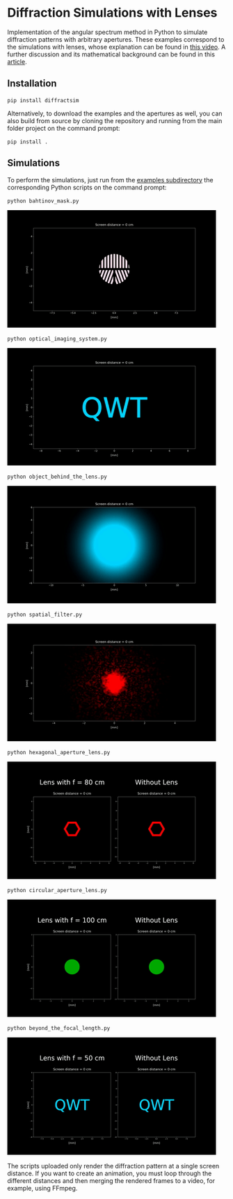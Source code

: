 # Diffraction Simulations with Lenses

Implementation of the angular spectrum method in Python to simulate diffraction patterns with arbitrary apertures.
These examples correspond to the simulations with lenses, whose explanation can be found in [this video](https://www.youtube.com/watch?v=G4J4PV6tqH0).
A further discussion and its mathematical background can be found in this [article](https://rafael-fuente.github.io/simulating-light-diffraction-with-lenses-visualizing-fourier-optics.html).

## Installation

```
pip install diffractsim
```

Alternatively, to download the examples and the apertures as well, you can also build from source by cloning the repository and running from the main folder project on the command prompt:
```
pip install .
```

## Simulations

To perform the simulations, just run from the [examples subdirectory](https://github.com/rafael-fuente/Diffraction-Simulations--Angular-Spectrum-Method/tree/main/examples) the corresponding Python scripts on the command prompt:


```
python bahtinov_mask.py
```

[![animation](/images/bahtinov_mask.gif)](https://github.com/rafael-fuente/Diffraction-Simulations--Angular-Spectrum-Method/blob/main/examples/bahtinov_mask.py)

```
python optical_imaging_system.py
```

[![animation](/images/optical_imaging_system.gif)](https://github.com/rafael-fuente/Diffraction-Simulations--Angular-Spectrum-Method/blob/main/examples/optical_imaging_system.py)

```
python object_behind_the_lens.py
```

[![animation](/images/object_behind_the_lens.gif)](https://github.com/rafael-fuente/Diffraction-Simulations--Angular-Spectrum-Method/blob/main/examples/object_behind_the_lens.py)

```
python spatial_filter.py
```

[![animation](/images/spatial_filter.gif)](https://github.com/rafael-fuente/Diffraction-Simulations--Angular-Spectrum-Method/blob/main/examples/spatial_filter.py)

```
python hexagonal_aperture_lens.py
```

[![animation](/images/hexagon_with_lens.gif)](https://github.com/rafael-fuente/Diffraction-Simulations--Angular-Spectrum-Method/blob/main/examples/hexagonal_aperture_lens.py)

```
python circular_aperture_lens.py
```

[![animation](/images/circular_aperture_lens.gif)](https://github.com/rafael-fuente/Diffraction-Simulations--Angular-Spectrum-Method/blob/main/examples/circular_aperture_lens.py)

```
python beyond_the_focal_length.py
```

[![animation](/images/beyond_the_focal_length.gif)](https://github.com/rafael-fuente/Diffraction-Simulations--Angular-Spectrum-Method/blob/main/examples/beyond_the_focal_length.py)

The scripts uploaded only render the diffraction pattern at a single screen distance. If you want to create an animation, you must loop through the different distances and then merging the rendered frames to a video, for example, using FFmpeg.
